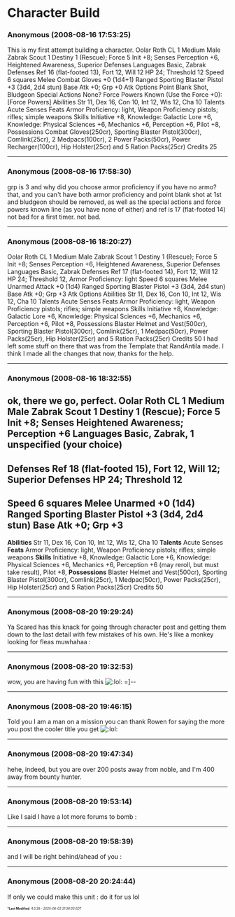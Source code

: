 # Character Build

### **Anonymous** (2008-08-16 17:53:25)

This is my first attempt building a character.
Oolar Roth CL 1
Medium Male Zabrak Scout 1
Destiny 1 (Rescue); Force 5
Init +8; Senses Perception +6, Heightened Awareness, Superior Defenses
Languages Basic, Zabrak
Defenses Ref 16 (flat-footed 13), Fort 12, Will 12
HP 24; Threshold 12
Speed 6 squares
Melee Combat Gloves +0 (1d4+1)
Ranged Sporting Blaster Pistol +3 (3d4, 2d4 stun)
Base Atk +0; Grp +0
Atk Options Point Blank Shot, Bludgeon
Special Actions None?
Force Powers Known (Use the Force +0): [Force Powers]
Abilities Str 11, Dex 16, Con 10, Int 12, Wis 12, Cha 10
Talents Acute Senses
Feats Armor Proficiency: light, Weapon Proficiency pistols; rifles; simple weapons
Skills Initiative +8, Knowledge: Galactic Lore +6, Knowledge: Physical Sciences +6, Mechanics +6, Perception +6, Pilot +8,
Possessions Combat Gloves(250cr), Sporting Blaster Pistol(300cr), Comlink(25cr), 2 Medpacs(100cr), 2 Power Packs(50cr), Power Recharger(100cr), Hip Holster(25cr) and 5 Ration Packs(25cr)
Credits 25

---

### **Anonymous** (2008-08-16 17:58:30)

grp is 3
and why did you choose armor proficiency if you have no armo? that, and you can't have both armor proficiency and point blank shot at 1st
and bludgeon should be removed, as well as the special actions and force powers known line (as you have none of either)
and ref is 17 (flat-footed 14)
not bad for a first timer. not bad.

---

### **Anonymous** (2008-08-16 18:20:27)

Oolar Roth CL 1
Medium Male Zabrak Scout 1
Destiny 1 (Rescue); Force 5
Init +8; Senses Perception +6, Heightened Awareness, Superior Defenses
Languages Basic, Zabrak
Defenses Ref 17 (flat-footed 14), Fort 12, Will 12
HP 24; Threshold 12, Armor Proficiency: light
Speed 6 squares
Melee Unarmed Attack +0 (1d4)
Ranged Sporting Blaster Pistol +3 (3d4, 2d4 stun)
Base Atk +0; Grp +3
Atk Options
Abilities Str 11, Dex 16, Con 10, Int 12, Wis 12, Cha 10
Talents Acute Senses
Feats Armor Proficiency: light, Weapon Proficiency pistols; rifles; simple weapons
Skills Initiative +8, Knowledge: Galactic Lore +6, Knowledge: Physical Sciences +6, Mechanics +6, Perception +6, Pilot +8,
Possessions Blaster Helmet and Vest(500cr), Sporting Blaster Pistol(300cr), Comlink(25cr), 1 Medpac(50cr), Power Packs(25cr), Hip Holster(25cr) and 5 Ration Packs(25cr)
Credits 50
I had left some stuff on there that was from the Template that RandAntila made. I think I made all the changes that now, thanks for the help.

---

### **Anonymous** (2008-08-16 18:32:55)

ok, there we go, perfect.
**Oolar Roth CL 1**
Medium Male Zabrak Scout 1
**Destiny** 1 (Rescue); **Force** 5
**Init** +8; **Senses** Heightened Awareness; Perception +6
**Languages** Basic, Zabrak, 1 unspecified (your choice)
----------------------------------------------------------------
**Defenses** Ref 18 (flat-footed 15), Fort 12, Will 12; Superior Defenses
**HP** 24; **Threshold** 12
----------------------------------------------------------------
**Speed** 6 squares
**Melee** Unarmed +0 (1d4)
**Ranged** Sporting Blaster Pistol +3 (3d4, 2d4 stun)
**Base Atk** +0; **Grp** +3
----------------------------------------------------------------
**Abilities** Str 11, Dex 16, Con 10, Int 12, Wis 12, Cha 10
**Talents** Acute Senses
**Feats** Armor Proficiency: light, Weapon Proficiency pistols; rifles; simple weapons
**Skills** Initiative +8, Knowledge: Galactic Lore +6, Knowledge: Physical Sciences +6, Mechanics +6, Perception +6 (may reroll, but must take result), Pilot +8,
**Possessions** Blaster Helmet and Vest(500cr), Sporting Blaster Pistol(300cr), Comlink(25cr), 1 Medpac(50cr), Power Packs(25cr), Hip Holster(25cr) and 5 Ration Packs(25cr)
Credits 50

---

### **Anonymous** (2008-08-20 19:29:24)

Ya Scared has this knack for going through character post and getting them down to the last detail with few mistakes of his own. He's like a monkey looking for fleas muwhahaa :

---

### **Anonymous** (2008-08-20 19:32:53)

wow, you are having fun with this <!-- s:lol: -->![:lol:](https://i.ibb.co/4wBjw6T4/icon-lol.gif)<!-- s:lol: -->
=]--

---

### **Anonymous** (2008-08-20 19:46:15)

Told you I am a man on a mission you can thank Rowen for saying the more you post the cooler title you get <!-- s:lol: -->![:lol:](https://i.ibb.co/4wBjw6T4/icon-lol.gif)<!-- s:lol: -->

---

### **Anonymous** (2008-08-20 19:47:34)

hehe, indeed, but you are over 200 posts away from noble, and I'm 400 away from bounty hunter.

---

### **Anonymous** (2008-08-20 19:53:14)

Like I said I have a lot more forums to bomb :

---

### **Anonymous** (2008-08-20 19:58:39)

and I will be right behind/ahead of you :

---

### **Anonymous** (2008-08-20 20:24:44)

If only we could make this unit : do it for us lol



<span style="font-size: 0.5em;">***Last Modified**: 4.0.28 - *2025-06-02 21:38:03 EDT*</span>
